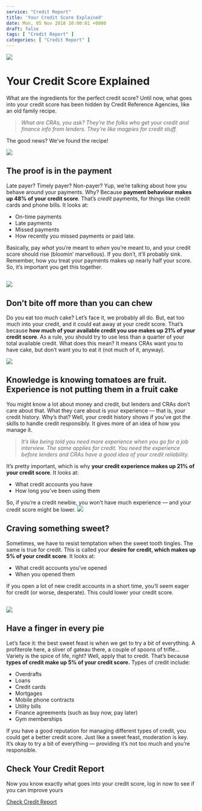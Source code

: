 ```yaml
---
service: "Credit Report"
title: 'Your Credit Score Explained'
date: Mon, 05 Nov 2018 10:00:01 +0000
draft: false
tags: [ "Credit Report" ]
categories: [ "Credit Report" ]
---
```


![](https://content.totallymoney.com/wp-content/uploads/2018/11/baking-header-3.jpg) 

Your Credit Score Explained
===========================

What are the ingredients for the perfect credit score? Until now, what goes into your credit score has been hidden by Credit Reference Agencies, like an old family recipe.

> _What are CRAs, you ask? They’re the folks who get your credit and finance info from lenders. They’re like magpies for credit stuff._

The good news? We’ve found the recipe!

![](https://tm-email.s3.amazonaws.com/icons/2018/guides/icon__guide__timer.png)

The proof is in the payment
---------------------------

Late payer? Timely payer? Non-payer? Yup, we’re talking about how you behave around your payments. Why? Because **payment behaviour makes up 48% of your credit score**. That’s _credit_ payments, for things like credit cards and phone bills. It looks at:

*   On-time payments
*   Late payments
*   Missed payments
*   How recently you missed payments or paid late.

Basically, pay _what_ you’re meant to _when_ you’re meant to, and your credit score should rise (bloomin’ marvellous). If you don’t, it’ll probably sink. Remember, how you treat your payments makes up nearly half your score. So, it’s important you get this together.

![](https://tm-email.s3.amazonaws.com/icons/2018/guides/icon__guide__cake.png)
------------------------------------------------------------------------------

Don’t bite off more than you can chew
-------------------------------------

Do you eat too much cake? Let’s face it, we probably all do. But, eat too much into your credit, and it could eat away at your credit score. That’s because **how much of your available credit you use makes up 21% of your credit score**. As a rule, you should try to use less than a quarter of your total available credit. What does this mean? It means CRAs want you to have cake, but don’t want you to eat it (not much of it, anyway).

![](https://tm-email.s3.amazonaws.com/icons/2018/guides/icon__guide__tomato.png)

Knowledge is knowing tomatoes are fruit. Experience is not putting them in a fruit cake
---------------------------------------------------------------------------------------

You might know a lot about money and credit, but lenders and CRAs don’t care about that. What they care about is your experience — that is, your credit history. Why’s that? Well, your credit history shows if you’ve got the skills to handle credit responsibly. It gives more of an idea of how you manage it.

> _It’s like being told you need more experience when you go for a job interview. The same applies for credit. You need the experience before lenders and CRAs have a good idea of your credit reliability._

It’s pretty important, which is why **your credit experience makes up 21% of your credit score**. It looks at:

*   What credit accounts you have
*   How long you’ve been using them

So, if you’re a credit newbie, you won’t have much experience — and your credit score might be lower. ![](https://tm-email.s3.amazonaws.com/icons/2018/guides/icon__guide__sweet.png)

Craving something sweet?
------------------------

Sometimes, we have to resist temptation when the sweet tooth tingles. The same is true for credit. This is called your **desire for credit, which makes up 5% of your credit score**. It looks at:

*   What credit accounts you’ve opened
*   When you opened them

If you open a lot of new credit accounts in a short time, you’ll seem eager for credit (or worse, desperate). This could lower your credit score.

![](https://tm-email.s3.amazonaws.com/icons/2018/guides/icon__guide__pie.png)
-----------------------------------------------------------------------------

Have a finger in every pie
--------------------------

Let’s face it: the best sweet feast is when we get to try a bit of everything. A profiterole here, a sliver of gateau there, a couple of spoons of trifle… Variety is the spice of life, right? Well, apply that to credit. That’s because **types of credit make up 5% of your credit score.** Types of credit include:

*   Overdrafts
*   Loans
*   Credit cards
*   Mortgages
*   Mobile phone contracts
*   Utility bills
*   Finance agreements (such as buy now, pay later)
*   Gym memberships

If you have a good reputation for managing different types of credit, you could get a better credit score. Just like a sweet feast, moderation is key. It’s okay to try a bit of everything — providing it’s not too much and you’re responsible.  

Check Your Credit Report
------------------------

Now you know exactly what goes into your credit score, log in now to see if you can improve yours

[Check Credit Report](https://www.totallymoney.com/myaccount/login)
